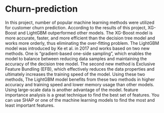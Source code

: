 # Churn-prediction
In this project, number of popular machine learning methods were utilized for customer churn prediction.
According to the results of this project, XG-Boost and LightGBM outperformed other models.
The XG-Boost model is more accurate, faster, and more efficient than the decision tree model and works more orderly, thus eliminating the over-fitting problem. 
The LightGBM model was introduced by Ke et al. in 2017 and works based on two new methods. One is “gradient-based one-side sampling”, which enables the model to balance between reducing data samples and maintaining the accuracy of the decision tree model. The second new method is Exclusive Feature Bundling (EFB), which effectively reduces the data properties and ultimately increases the training speed of the model. Using these two methods, The LightGBM model benefits from these two methods in higher accuracy and training speed and lower memory usage than other models. Using large-scale data is another advantage of the model.
feature importance analysis is a great technique  to find the best set of features. You can use SHAP or one of the machine learning models to find the most and least important features.
